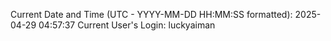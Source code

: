 Current Date and Time (UTC - YYYY-MM-DD HH:MM:SS formatted): 2025-04-29 04:57:37
Current User's Login: luckyaiman
